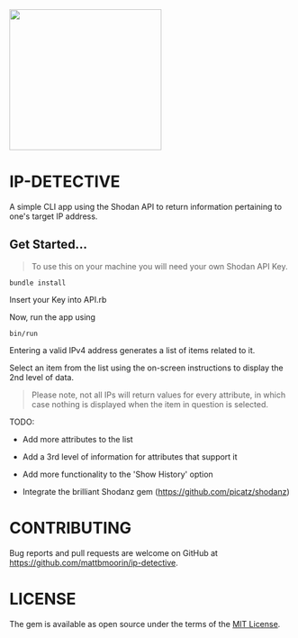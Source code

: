 <img src = "https://yubikwetes.files.wordpress.com/2015/05/neighborhood-watch.gif" height = "250" width = "270"/>

# IP-DETECTIVE

A simple CLI app using the Shodan API to return information pertaining to one's target IP address.

## Get Started...

> To use this on your machine you will need your own Shodan API Key.

```
bundle install
```

Insert your Key into API.rb

Now, run the app using

```
bin/run
```

Entering a valid IPv4 address generates a list of items related to it.

Select an item from the list using the on-screen instructions to display the 2nd level of data.

> Please note, not all IPs will return values for every attribute, in which case nothing is displayed when
the item in question is selected.

TODO:

* Add more attributes to the list

* Add a 3rd level of information for attributes that support it

* Add more functionality to the 'Show History' option

* Integrate the brilliant Shodanz gem (https://github.com/picatz/shodanz)

# CONTRIBUTING

Bug reports and pull requests are welcome on GitHub at https://github.com/mattbmoorin/ip-detective.

# LICENSE

The gem is available as open source under the terms of the [MIT License](https://opensource.org/licenses/MIT).
